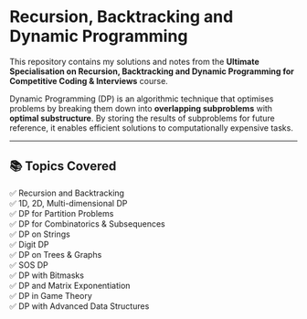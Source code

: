 # Recursion, Backtracking and Dynamic Programming

This repository contains my solutions and notes from the **Ultimate Specialisation on Recursion, Backtracking and Dynamic Programming for Competitive Coding & Interviews** course.

Dynamic Programming (DP) is an algorithmic technique that optimises problems by breaking them down into **overlapping subproblems** with **optimal substructure**. By storing the results of subproblems for future reference, it enables efficient solutions to computationally expensive tasks.

---

## 📚 Topics Covered

✅ Recursion and Backtracking  
✅ 1D, 2D, Multi-dimensional DP  
✅ DP for Partition Problems  
✅ DP for Combinatorics & Subsequences  
✅ DP on Strings  
✅ Digit DP  
✅ DP on Trees & Graphs  
✅ SOS DP  
✅ DP with Bitmasks  
✅ DP and Matrix Exponentiation  
✅ DP in Game Theory  
✅ DP with Advanced Data Structures
